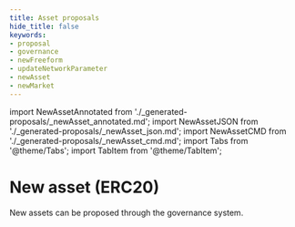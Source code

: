 ```yaml
---
title: Asset proposals
hide_title: false
keywords:
- proposal
- governance
- newFreeform
- updateNetworkParameter
- newAsset
- newMarket
---
```


import NewAssetAnnotated from './_generated-proposals/_newAsset_annotated.md';
import NewAssetJSON from './_generated-proposals/_newAsset_json.md';
import NewAssetCMD from './_generated-proposals/_newAsset_cmd.md';
import Tabs from '@theme/Tabs';
import TabItem from '@theme/TabItem';

# New asset (ERC20)
New assets can be proposed through the governance system.

<Tabs groupId="newAsset">
  <TabItem value="annotated" label="Annotated example">
    <NewAssetAnnotated />
  </TabItem>
  <TabItem value="json" label="JSON example">
    <NewAssetJSON />
  </TabItem>
  <TabItem value="cmd" label="Command line">
    <NewAssetCMD />
  </TabItem>
</Tabs>